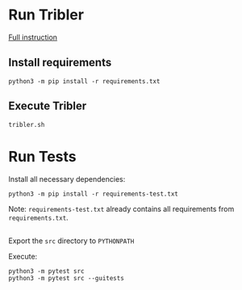 # Run Tribler

[Full instruction](https://tribler.readthedocs.io/en/latest/development/development.html)

## Install requirements

```
python3 -m pip install -r requirements.txt
```

## Execute Tribler

```
tribler.sh
```

# Run Tests

Install all necessary dependencies:
```
python3 -m pip install -r requirements-test.txt
```
Note: `requirements-test.txt` already contains all requirements 
from` requirements.txt`.

##

Export the `src` directory to `PYTHONPATH`

Execute:
```
python3 -m pytest src
python3 -m pytest src --guitests
```